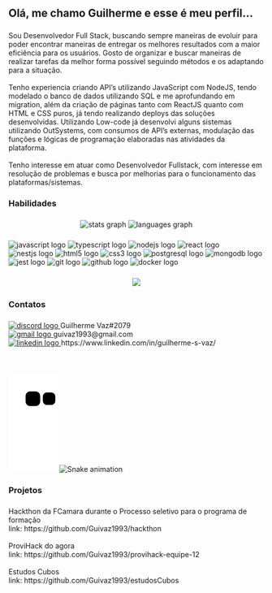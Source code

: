 <h2 align="left">Olá, me chamo Guilherme e esse é meu perfil...</h2>

###

<p align="left">Sou Desenvolvedor Full Stack, buscando sempre maneiras de evoluir para poder encontrar maneiras de entregar os melhores resultados com a maior eficiência para os usuários. Gosto de organizar e buscar maneiras de realizar tarefas da melhor forma possível seguindo métodos e os adaptando para a situação.<br><br>Tenho experiencia criando API’s utilizando JavaScript com NodeJS, tendo modelado o banco de dados utilizando SQL e me aprofundando em migration, além da criação de páginas tanto com ReactJS quanto com HTML e CSS puros, já tendo realizando deploys das soluções desenvolvidas. Utilizando Low-code já desenvolvi alguns sistemas utilizando OutSystems, com consumos de API’s externas, modulação das funções e lógicas de programação elaboradas nas atividades da plataforma.<br><br>Tenho interesse em atuar como Desenvolvedor Fullstack, com interesse em resolução de problemas e busca por melhorias para o funcionamento das plataformas/sistemas.</p>

###

<h3 align="left">Habilidades</h3>

###

<div align="center">
  <img src="https://github-readme-stats.vercel.app/api?hide_title=false&hide_rank=false&show_icons=true&include_all_commits=true&count_private=true&disable_animations=false&theme=dracula&locale=en&hide_border=false&username=Guivaz1993" height="150" alt="stats graph"  />
  <img src="https://github-readme-stats.vercel.app/api/top-langs?locale=en&hide_title=false&layout=compact&card_width=320&langs_count=5&theme=dracula&hide_border=false&username=Guivaz1993" height="150" alt="languages graph"  />
</div>

###

<div align="left">
  <img src="https://cdn.jsdelivr.net/gh/devicons/devicon/icons/javascript/javascript-original.svg" height="30" width="42" alt="javascript logo"  />
  <img src="https://cdn.jsdelivr.net/gh/devicons/devicon/icons/typescript/typescript-plain.svg" height="30" width="42" alt="typescript logo"  />
  <img src="https://cdn.jsdelivr.net/gh/devicons/devicon/icons/nodejs/nodejs-original.svg" height="30" width="42" alt="nodejs logo"  />
  <img src="https://cdn.jsdelivr.net/gh/devicons/devicon/icons/react/react-original.svg" height="30" width="42" alt="react logo"  />
  <img src="https://cdn.jsdelivr.net/gh/devicons/devicon/icons/nestjs/nestjs-plain.svg" height="30" width="42" alt="nestjs logo"  />
  <img src="https://cdn.jsdelivr.net/gh/devicons/devicon/icons/html5/html5-original.svg" height="30" width="42" alt="html5 logo"  />
  <img src="https://cdn.jsdelivr.net/gh/devicons/devicon/icons/css3/css3-original.svg" height="30" width="42" alt="css3 logo"  />
  <img src="https://cdn.jsdelivr.net/gh/devicons/devicon/icons/postgresql/postgresql-original.svg" height="30" width="42" alt="postgresql logo"  />
  <img src="https://cdn.jsdelivr.net/gh/devicons/devicon/icons/mongodb/mongodb-original.svg" height="30" width="42" alt="mongodb logo"  />
  <img src="https://cdn.jsdelivr.net/gh/devicons/devicon/icons/jest/jest-plain.svg" height="30" width="42" alt="jest logo"  />
  <img src="https://cdn.jsdelivr.net/gh/devicons/devicon/icons/git/git-original.svg" height="30" width="42" alt="git logo"  />
  <img src="https://cdn.jsdelivr.net/gh/devicons/devicon/icons/github/github-original.svg" height="30" width="42" alt="github logo"  />
  <img src="https://cdn.jsdelivr.net/gh/devicons/devicon/icons/docker/docker-original.svg" height="30" width="42" alt="docker logo"  />
</div>

###

<div align="center">
  <img src="https://profile-counter.glitch.me/Guivaz1993/count.svg?"  />
</div>

###

<h3 align="left">Contatos</h3>

###

<div align="left" >
  <a href="Guilherme Vaz#2079" target="_blank">
    <img src="https://img.shields.io/static/v1?message=Discord&logo=discord&label=&color=7289DA&logoColor=white&labelColor=&style=for-the-badge" height="35" alt="discord logo"  />
      </a>
    Guilherme Vaz#2079
</div>
<div align="left" >
  <a href="guivaz1993@gmail.com" target="_blank">
    <img src="https://img.shields.io/static/v1?message=Gmail&logo=gmail&label=&color=D14836&logoColor=white&labelColor=&style=for-the-badge" height="35" alt="gmail logo"  />
  </a>
  guivaz1993@gmail.com
  </div>
  <div align="left">
  <a href="https://www.linkedin.com/in/guilherme-s-vaz/" target="_blank">
    <img src="https://img.shields.io/static/v1?message=LinkedIn&logo=linkedin&label=&color=0077B5&logoColor=white&labelColor=&style=for-the-badge" height="35" alt="linkedin logo"  />
  </a>
  https://www.linkedin.com/in/guilherme-s-vaz/
</div>

###

<br clear="both">

![snake gif](https://github.com/Guivaz1993/Guivaz1993/blob/output/github-contribution-grid-snake.svg)
<img src="https://raw.githubusercontent.com/Guivaz1993/Guivaz1993/blob/output/snake.svg" alt="Snake animation" />

###

<h3 align="left">Projetos</h3>

###

<p align="left">Hackthon da FCamara durante o Processo seletivo para o programa de formação<br>link: https://github.com/Guivaz1993/hackthon<br><br>ProviHack do agora<br>link: https://github.com/Guivaz1993/provihack-equipe-12<br><br>Estudos Cubos<br>link: https://github.com/Guivaz1993/estudosCubos</p>

###
